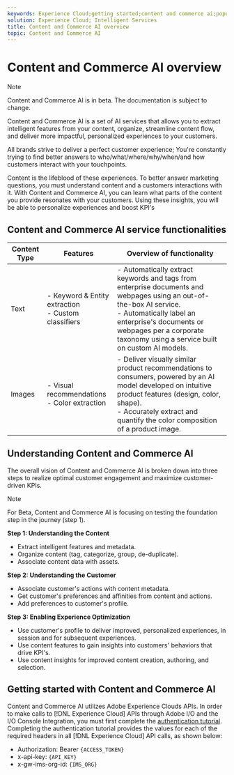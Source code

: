 ```yaml
---
keywords: Experience Cloud;getting started;content and commerce ai;popular topics;Intelligent Services
solution: Experience Cloud; Intelligent Services
title: Content and Commerce AI overview
topic: Content and Commerce AI 
---
```


# Content and Commerce AI overview

>[!NOTE]
>Content and Commerce AI is in beta. The documentation is subject to change.

Content and Commerce AI is a set of AI services that allows you to extract intelligent features from your content, organize, streamline content flow, and deliver more impactful, personalized experiences to your customers.

All brands strive to deliver a perfect customer experience; You're constantly trying to find better answers to who/what/where/why/when/and how customers interact with your touchpoints.

Content is the lifeblood of these experiences. To better answer marketing questions, you must understand content and a customers interactions with it. With Content and Commerce AI, you can learn what parts of the content you provide resonates with your customers. Using these insights, you will be able to personalize experiences and boost KPI's

## Content and Commerce AI service functionalities

| Content Type | Features | Overview of functionality |
| --- | --- | --- |
| Text | - Keyword & Entity extraction <br>- Custom classifiers | - Automatically extract keywords and tags from enterprise documents and webpages using an out-of-the-box AI service. <br> - Automatically label an enterprise's documents or webpages per a corporate taxonomy using a service built on custom AI models. | 
Images | - Visual recommendations <br> - Color extraction | - Deliver visually similar product recommendations to consumers, powered by an AI model developed on intuitive product features (design, color, shape). <br> - Accurately extract and quantify the color composition of a product image. |

## Understanding Content and Commerce AI 

The overall vision of Content and Commerce AI is broken down into three steps to realize optimal customer engagement and maximize customer-driven KPIs. 

>[!NOTE]
>For Beta, Content and Commerce AI is focusing on testing the foundation step in the journey (step 1).

**Step 1: Understanding the Content**
- Extract intelligent features and metadata.
- Organize content (tag, categorize, group, de-duplicate).
- Associate content data with assets.

**Step 2: Understanding the Customer**
- Associate customer's actions with content metadata.
- Get customer's preferences and affinities from content and actions.
- Add preferences to customer's profile.

**Step 3: Enabling Experience Optimization**
- Use customer's profile to deliver improved, personalized experiences, in session and for subsequent experiences.
- Use content features to gain insights into customers' behaviors that drive KPI's.
- Use content insights for improved content creation, authoring, and selection.

## Getting started with Content and Commerce AI

Content and Commerce AI utilizes Adobe Experience Clouds APIs. In order to make calls to [!DNL Experience Cloud] APIs through Adobe I/O and the I/O Console Integration, you must first complete the [authentication tutorial](../../tutorials/authentication.md). Completing the authentication tutorial provides the values for each of the required headers in all [!DNL Experience Cloud] API calls, as shown below:

- Authorization: Bearer `{ACCESS_TOKEN}`
- x-api-key: `{API_KEY}`
- x-gw-ims-org-id: `{IMS_ORG}`